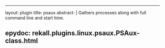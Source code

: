 
---
layout: plugin
title: psaux
abstract: |
    Gathers processes along with full command line and start time.

epydoc: rekall.plugins.linux.psaux.PSAux-class.html
---
